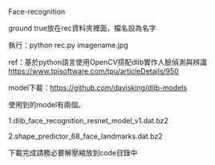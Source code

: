 Face-recognition


ground true放在rec資料夾裡面，檔名設為名字

執行：python rec.py imagename.jpg

ref：基於python語言使用OpenCV搭配dlib實作人臉偵測與辨識  https://www.tpisoftware.com/tpu/articleDetails/950

model下載：https://github.com/davisking/dlib-models

使用到的model有兩個。

1.dlib_face_recognition_resnet_model_v1.dat.bz2

2.shape_predictor_68_face_landmarks.dat.bz2

下載完成請務必要解壓縮放到code目錄中





 